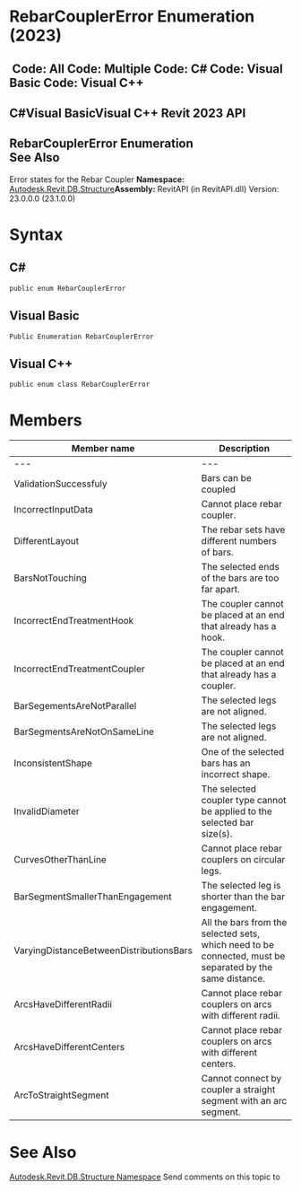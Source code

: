 # RebarCouplerError Enumeration (2023)

﻿
 Code: All Code: Multiple Code: C# Code: Visual Basic Code: Visual C++   
---  
C#Visual BasicVisual C++
Revit 2023 API  
---  
RebarCouplerError Enumeration  
See Also  
---  
Error states for the Rebar Coupler 
**Namespace:** [Autodesk.Revit.DB.Structure](d586b341-f687-9d90-e96d-255806b7d4fc.md "Autodesk.Revit.DB.Structure Namespace")**Assembly:** RevitAPI (in RevitAPI.dll) Version: 23.0.0.0 (23.1.0.0)
# Syntax
C#  
---  
```text
public enum RebarCouplerError
```
  
Visual Basic  
---  
```text
Public Enumeration RebarCouplerError
```
  
Visual C++  
---  
```text
public enum class RebarCouplerError
```
  
# Members
| Member name | Description |
| --- | --- |
| --- | --- |
| ValidationSuccessfuly | Bars can be coupled |
| IncorrectInputData | Cannot place rebar coupler. |
| DifferentLayout | The rebar sets have different numbers of bars. |
| BarsNotTouching | The selected ends of the bars are too far apart. |
| IncorrectEndTreatmentHook | The coupler cannot be placed at an end that already has a hook. |
| IncorrectEndTreatmentCoupler | The coupler cannot be placed at an end that already has a coupler. |
| BarSegementsAreNotParallel | The selected legs are not aligned. |
| BarSegmentsAreNotOnSameLine | The selected legs are not aligned. |
| InconsistentShape | One of the selected bars has an incorrect shape. |
| InvalidDiameter | The selected coupler type cannot be applied to the selected bar size(s). |
| CurvesOtherThanLine | Cannot place rebar couplers on circular legs. |
| BarSegmentSmallerThanEngagement | The selected leg is shorter than the bar engagement. |
| VaryingDistanceBetweenDistributionsBars | All the bars from the selected sets, which need to be connected, must be separated by the same distance. |
| ArcsHaveDifferentRadii | Cannot place rebar couplers on arcs with different radii. |
| ArcsHaveDifferentCenters | Cannot place rebar couplers on arcs with different centers. |
| ArcToStraightSegment | Cannot connect by coupler a straight segment with an arc segment. |

# See Also
[Autodesk.Revit.DB.Structure Namespace](d586b341-f687-9d90-e96d-255806b7d4fc.md "Autodesk.Revit.DB.Structure Namespace")
Send comments on this topic to 